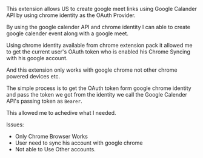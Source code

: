 This extension allows US to create google meet links using Google Calander API by
using chrome identity as the OAuth Provider.

By using the google calender API and chrome identity I can able to create google calender event
along with a google meet.

Using chrome identity available from chrome extension pack it allowed me to get the current user's
OAuth token who is enabled his Chrome Syncing with his google account.

And this extension only works with google chrome not other chrome powered devices etc.

The simple process is to get the OAuth token form google chrome identity and pass the token
we got from the identity we call the Google Calender API's passing token as `Bearer`.

This allowed me to achedive what I needed.

Issues:

- Only Chrome Browser Works
- User need to sync his account with google chrome
- Not able to Use Other accounts.
